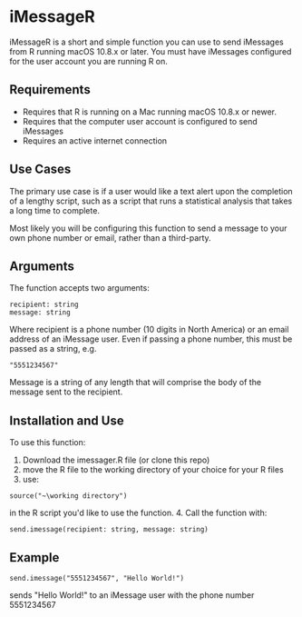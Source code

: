 # iMessageR

iMessageR is a short and simple function you can use to send iMessages from R running macOS 10.8.x or later. You must have iMessages configured for the user account you are running R on.

## Requirements

* Requires that R is running on a Mac running macOS 10.8.x or newer.
* Requires that the computer user account is configured to send iMessages
* Requires an active internet connection

## Use Cases
The primary use case is if a user would like a text alert upon the completion of a lengthy script, such as a script that runs a statistical analysis that takes a long time to complete.

Most likely you will be configuring this function to send a message to your own phone number or email, rather than a third-party.

## Arguments
The function accepts two arguments:
```
recipient: string
message: string
```
Where recipient is a phone number (10 digits in North America) or an email address of an iMessage user. Even if passing a phone number, this must be passed as a string, e.g.

```
"5551234567"
```

Message is a string of any length that will comprise the body of the message sent to the recipient.

## Installation and Use
To use this function:

1. Download the imessager.R file (or clone this repo)
2. move the R file to the working directory of your choice for your R files
3. use:
```
source("~\working directory")
```
in the R script you'd like to use the function.
4. Call the function with:
```
send.imessage(recipient: string, message: string)
```

## Example
```
send.imessage("5551234567", "Hello World!")
```
sends "Hello World!" to an iMessage user with the phone number 5551234567
